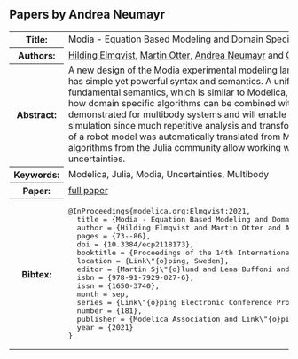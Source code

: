 ## Papers by Andrea Neumayr
<table><tr><th>Title:</th>
<td>Modia - Equation Based Modeling and Domain Specific Algorithms</td>
</tr>
<tr><th>Authors:</th>
<td>
<a href="/proceedings/authors/HildingElmqvist">Hilding Elmqvist</a>, <a href="/proceedings/authors/MartinOtter">Martin Otter</a>, <a href="/proceedings/authors/AndreaNeumayr">Andrea Neumayr</a> and <a href="/proceedings/authors/GerhardHippmann">Gerhard Hippmann</a></td>
</tr>
<tr><th>Abstract:</th>
<td>A new design of the Modia experimental modeling language based on Julia is presented. It has simple yet powerful syntax and semantics. A unified means of describing the fundamental semantics, which is similar to Modelica, is outlined. Furthermore, it is shown how domain specific algorithms can be combined with equation based modeling. It is demonstrated for multibody systems and will enable more efficient translation and simulation since much repetitive analysis and transformations are avoided. The drive train of a robot model was automatically translated from Modelica to Modia. Modern simulation algorithms from the Julia community allow working with automatic differentiation and uncertainties.</td></tr>
<tr><th>Keywords:</th>
<td>Modelica, Julia, Modia, Uncertainties, Multibody</td></tr>
<tr><th>Paper:</th>
<td><a href="https://doi.org/10.3384/ecp2118173">full paper</a></td>
</tr>
<tr><th>Bibtex:</th>
<td><pre>
@InProceedings{modelica.org:Elmqvist:2021,
  title = {Modia - Equation Based Modeling and Domain Specific Algorithms},
  author = {Hilding Elmqvist and Martin Otter and Andrea Neumayr and Gerhard Hippmann},
  pages = {73--86},
  doi = {10.3384/ecp2118173},
  booktitle = {Proceedings of the 14th International Modelica Conference},
  location = {Link\&quot;{o}ping, Sweden},
  editor = {Martin Sj\&quot;{o}lund and Lena Buffoni and Adrian Pop and Lennart Ochel},
  isbn = {978-91-7929-027-6},
  issn = {1650-3740},
  month = sep,
  series = {Link\&quot;{o}ping Electronic Conference Proceedings},
  number = {181},
  publisher = {Modelica Association and Link\&quot;{o}ping University Electronic Press},
  year = {2021}
}
</pre></td></tr>
</table><br>
